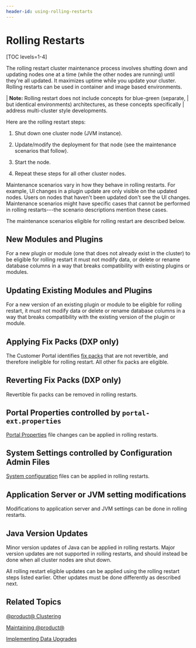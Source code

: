 ```yaml
---
header-id: using-rolling-restarts
---
```


# Rolling Restarts

[TOC levels=1-4]

The rolling restart cluster maintenance process involves shutting down and
updating nodes one at a time (while the other nodes are running) until they're
all updated. It maximizes uptime while you update your cluster. Rolling restarts
can be used in container and image based environments. 

| **Note:** Rolling restart does not include concepts for blue-green (separate,
| but identical environments) architectures, as these concepts specifically
| address multi-cluster style developments.

Here are the rolling restart steps:

1.  Shut down one cluster node (JVM instance). 

2.  Update/modify the deployment for that node (see the maintenance scenarios 
    that follow). 

3.  Start the node. 

4.  Repeat these steps for all other cluster nodes. 

Maintenance scenarios vary in how they behave in rolling restarts. For example,
UI changes in a plugin update are only visible on the updated nodes. Users on
nodes that haven't been updated don't see the UI changes. Maintenance scenarios
might have specific cases that cannot be performed in rolling restarts---the
scenario descriptions mention these cases. 

The maintenance scenarios eligible for rolling restart are described below. 

## New Modules and Plugins

For a new plugin or module (one that does not already exist in the cluster) to
be eligible for rolling restart it must not modify data, or delete or rename
database columns in a way that breaks compatibility with existing plugins or
modules. 

## Updating Existing Modules and Plugins

For a new version of an existing plugin or module to be eligible for rolling
restart, it must not modify data or delete or rename database columns in a way
that breaks compatibility with the existing version of the plugin or module. 

## Applying Fix Packs (DXP only)

The Customer Portal identifies
[fix packs](/docs/7-1/deploy/-/knowledge_base/d/maintaining-liferay)
that are not revertible, and therefore ineligible for rolling restart. All other
fix packs are eligible. 

## Reverting Fix Packs (DXP only)

Revertible fix packs can be removed in rolling restarts. 

## Portal Properties controlled by `portal-ext.properties`
 
[Portal Properties](@platform-ref@/7.1-latest/propertiesdoc/portal.properties.html)
file changes can be applied in rolling restarts. 

## System Settings controlled by Configuration Admin Files

[System configuration](/docs/7-1/user/-/knowledge_base/u/understanding-system-configuration-files)
files can be applied in rolling restarts. 

## Application Server or JVM setting modifications

Modifications to application server and JVM settings can be done in rolling
restarts. 

## Java Version Updates

Minor version updates of Java can be applied in rolling restarts. Major version
updates are not supported in rolling restarts, and should instead be done when
all cluster nodes are shut down. 

All rolling restart eligible updates can be applied using the rolling restart
steps listed earlier. Other updates must be done differently as described next. 

## Related Topics

[@product@ Clustering](/docs/7-1/deploy/-/knowledge_base/d/liferay-clustering)

[Maintaining @product@](/docs/7-1/deploy/-/knowledge_base/d/maintaining-liferay)

[Implementing Data Upgrades](/docs/7-1/tutorials/-/knowledge_base/t/data-upgrades)
